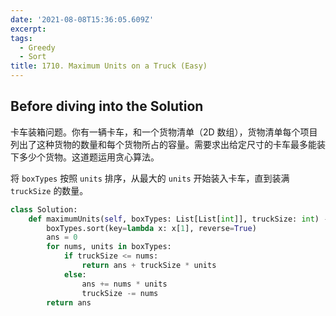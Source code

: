 ```yaml
---
date: '2021-08-08T15:36:05.609Z'
excerpt:
tags:
  - Greedy
  - Sort
title: 1710. Maximum Units on a Truck (Easy)
---
```


## Before diving into the Solution

卡车装箱问题。你有一辆卡车，和一个货物清单（2D 数组），货物清单每个项目列出了这种货物的数量和每个货物所占的容量。需要求出给定尺寸的卡车最多能装下多少个货物。这道题运用贪心算法。

<!-- more -->

将 `boxTypes` 按照 `units` 排序，从最大的 `units` 开始装入卡车，直到装满 `truckSize` 的数量。

```python
class Solution:
    def maximumUnits(self, boxTypes: List[List[int]], truckSize: int) -> int:
        boxTypes.sort(key=lambda x: x[1], reverse=True)
        ans = 0
        for nums, units in boxTypes:
            if truckSize <= nums:
                return ans + truckSize * units
            else:
                ans += nums * units
                truckSize -= nums
        return ans
```
